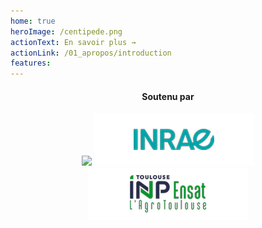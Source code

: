 ```yaml
---
home: true
heroImage: /centipede.png
actionText: En savoir plus →
actionLink: /01_apropos/introduction
features:
---
```


<center>
	<h4>Soutenu par</h4>
    <a href="https://kalisio.com"><img src="https://s3.eu-central-1.amazonaws.com/kalisioscope/kalisio/kalisio-logo-black-256x84.png"></a>
	<a href="https://www.inrae.fr/"><img src="./assets/inrae.png"></a>
	<a href="https://www.ensat.fr/fr/index.html"><img src="./assets/ensat.png"></a></center>
